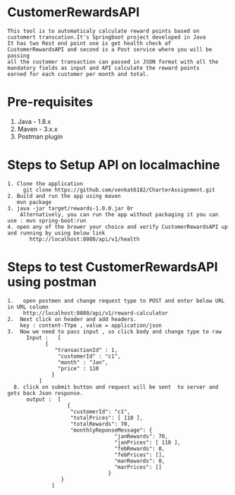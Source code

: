 # CustomerRewardsAPI 
    This tool is to automaticaly calculate reward points based on customert transcation.It's Springboot project developed in Java
    It has two Rest end point one is get health check of CustomerRewardsAPI and second is a Post service where you will be passing
    all the customer transaction can passed in JSON format with all the mandatory fields as input and API calculate the reward points
    earned for each customer per month and total. 
    
# Pre-requisites 
   1) Java - 1.8.x
   2) Maven - 3.x.x
   3) Postman plugin 
   
# Steps to Setup API on localmachine
    1. Clone the application
         git clone https://github.com/venkat6182/CharterAssignment.git    
    2. Build and run the app using maven
       mvn package
    3. java -jar target/rewards-1.0.0.jar 0r
        Alternatively, you can run the app without packaging it you can use : mvn spring-boot:run
    4. open any of the brower your choice and verify CustomerRewardsAPI up and running by using below link
           http://localhost:8080/api/v1/health
           
 # Steps to test CustomerRewardsAPI using postman
    1.   open postmen and change request type to POST and enter below URL in URL column
         http://localhost:8080/api/v1/reward-calculator
    2.  Next click on header and add headers.
        key : content-TYpe , value = application/json
    3.  Now we need to pass input , so click body and change type to raw
          Input :   [
                {
                   "transactionId" : 1,
                    "customerId" : "c1",
                    "month" : "Jan",
                    "price" : 110
                  }
              ]
      8. click on submit button and request will be sent  to server and gets back Json response.
          output :  [
                       {
                        "customerId": "c1",
                        "totalPrices": [ 110 ],
                        "totalRewards": 70,
                        "monthlyReponseMessage": {
                                      "janRewards": 70,
                                      "janPrices": [ 110 ],
                                      "febRewards": 0,
                                      "febPrices": [],
                                      "marRewards": 0,
                                      "marPrices": []
                                    }
                     }
                  ]
       
        
